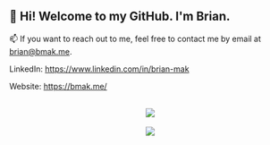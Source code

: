 ## 👋 Hi! Welcome to my GitHub. I'm Brian.

📫 If you want to reach out to me, feel free to contact me by email at brian@bmak.me.

LinkedIn: https://www.linkedin.com/in/brian-mak

Website: https://bmak.me/

<p align="center">
  <br>
  <img src="https://github-readme-stats.vercel.app/api?username=eggroll-bot&count_private=true&show_icons=true&theme=dark">
  <br>
  <br>
  <img src="https://github-readme-stats.vercel.app/api/top-langs/?username=eggroll-bot&langs_count=10&theme=dark">
</p>
